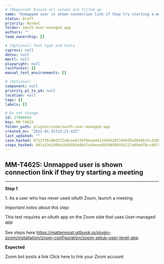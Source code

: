 ```yaml
---
# (Required) Ensure all values are filled up
name: "Unmapped user is shown connection link if they try starting a meeting"
status: Draft
priority: Normal
folder: oAuth User-managed app
authors: ""
team_ownership: []

# (Optional) Test type and tools
cypress: null
detox: null
mmctl: null
playwright: null
rainforest: []
manual_test_environments: []

# (Optional)
component: null
priority_p1_to_p4: null
location: null
tags: []
labels: []

# Do not change
id: 17980454
key: MM-T4625
folder_path: plugins/zoom/oauth-user-managed-app
created_on: "2022-01-31T22:21:42Z"
last_updated: ""
case_hashed: 6713f36c86d372a8ceed126f6baed413504b20f1845d5a584db15c32098fed71650c49f9448ccadd22a4d8b287b1ebd0
steps_hashed: 987a23e2d9be1bb59926db57a94eee8b590589592227a09e8fbccd8fd6b033e3f4ffbf4fe52844f53649b84b4d3400cb
---
```


## MM-T4625: Unmapped user is shown connection link if they try starting a meeting

---

**Step 1**

1\. As a user who has never used oAuth Zoom, launch a meeting

_Important notes about this step:_

This test requires an oAuth app on the Zoom side that uses User-managed app\
\
See steps here <https://mattermost.gitbook.io/plugin-zoom/installation/zoom-configuration/zoom-setup-user-level-app>

**Expected**

Zoom bot posts a link Click here to link your Zoom account
